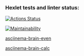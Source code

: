 ### Hexlet tests and linter status:
[![Actions Status](https://github.com/akulistus/frontend-project-44/actions/workflows/hexlet-check.yml/badge.svg)](https://github.com/akulistus/frontend-project-44/actions)

[![Maintainability](https://api.codeclimate.com/v1/badges/da21700f19656061241f/maintainability)](https://codeclimate.com/github/akulistus/frontend-project-44/maintainability)

[asciinema-brain-even](https://asciinema.org/a/1oGFo9QlDaqBMi5Xm9IZNQMTM)

[asciinema-brain-calc](https://asciinema.org/a/JH0N1oILu6KhsWwaK2waXTNQn)